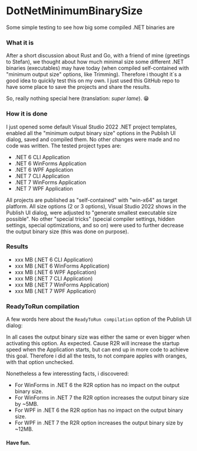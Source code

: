 # DotNetMinimumBinarySize
Some simple testing to see how big some compiled .NET binaries are

### What it is

After a short discussion about Rust and Go, with a friend of mine (greetings to Stefan), we thought about how much minimal size some different .NET binaries (executables) may have today (when compiled self-contained with "minimum output size" options, like Trimming). Therefore i thought it´s a good idea to quickly test this on my own. I just used this GitHub repo to have some place to save the projects and share the results.

So, really nothing special here (translation: _super lame_). 😁

### How it is done

I just opened some default Visual Studio 2022 .NET project templates, enabled all the "minimum output binary size" options in the Publish UI dialog, saved and compiled them. No other changes were made and no code was written. The tested project types are:

- .NET 6 CLI Application
- .NET 6 WinForms Application
- .NET 6 WPF Application
- .NET 7 CLI Application
- .NET 7 WinForms Application
- .NET 7 WPF Application

All projects are published as "self-contained" with "win-x64" as target platform. All size options (2 or 3 options), Visual Studio 2022 shows in the Publish UI dialog, were adjusted to "generate smallest executable size possible". No other "special tricks" (special compiler settings, hidden settings, special optimizations, and so on) were used to further decrease the output binary size (this was done on purpose).

### Results

- xxx MB (.NET 6 CLI Application)
- xxx MB (.NET 6 WinForms Application)
- xxx MB (.NET 6 WPF Application)
- xxx MB (.NET 7 CLI Application)
- xxx MB (.NET 7 WinForms Application)
- xxx MB (.NET 7 WPF Application)

### ReadyToRun compilation

A few words here about the `ReadyToRun compilation` option of the Publish UI dialog:

In all cases the output binary size was either the same or even bigger when activating this option. As expected. Cause R2R will increase the startup speed when the Application starts, but can end up in more code to achieve this goal. Therefore i did all the tests, to not compare apples with oranges, with that option unchecked.

Nonetheless a few interessting facts, i discovered:


- For WinForms in .NET 6 the R2R option has no impact on the output binary size.
- For WinForms in .NET 7 the R2R option increases the output binary size by ~5MB.
- For WPF in .NET 6 the R2R option has no impact on the output binary size.
- For WPF in .NET 7 the R2R option increases the output binary size by ~12MB.

#### Have fun.
